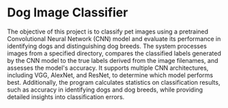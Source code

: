 # Dog Image Classifier

The objective of this project is to classify pet images using a pretrained Convolutional Neural Network (CNN) model and evaluate its performance in identifying dogs and distinguishing dog breeds. The system processes images from a specified directory, compares the classified labels generated by the CNN model to the true labels derived from the image filenames, and assesses the model's accuracy. It supports multiple CNN architectures, including VGG, AlexNet, and ResNet, to determine which model performs best. Additionally, the program calculates statistics on classification results, such as accuracy in identifying dogs and dog breeds, while providing detailed insights into classification errors.
